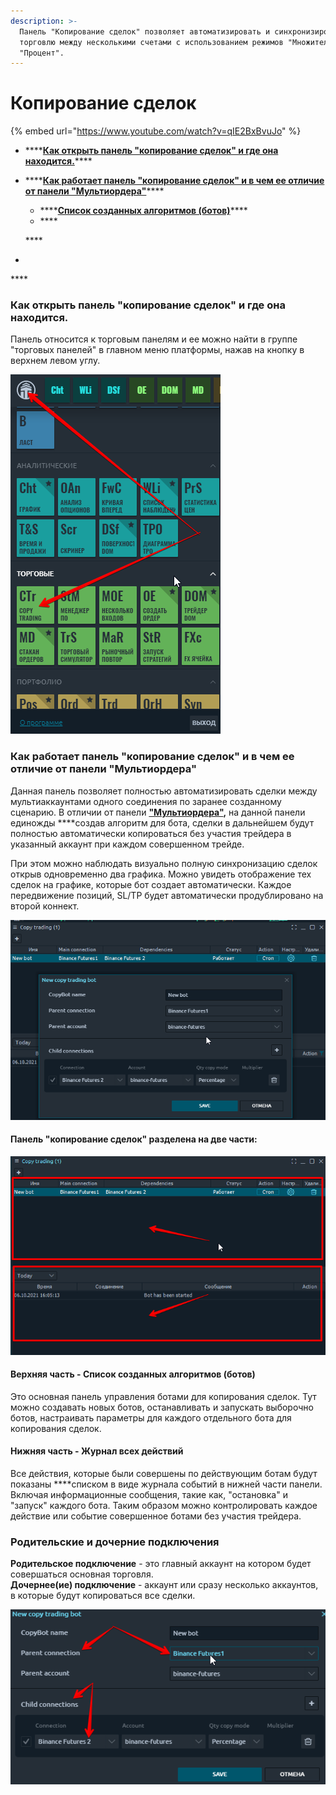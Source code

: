 ```yaml
---
description: >-
  Панель "Копирование сделок" позволяет автоматизировать и синхронизировать
  торговлю между несколькими счетами с использованием режимов "Множитель" и
  "Процент".
---
```


# Копирование сделок

{% embed url="https://www.youtube.com/watch?v=qIE2BxBvuJo" %}

* \*\*\*\*[**Как открыть панель "копирование сделок" и где она находится.**](kopirovanie-sdelok.md#kak-otkryt-panel-kopirovanie-sdelok-i-gde-ona-nakhoditsya)\*\*\*\*
* \*\*\*\*[**Как работает панель "копирование сделок" и в чем ее отличие от панели "Мультиордера"**](kopirovanie-sdelok.md#kak-rabotaet-panel-kopirovanie-sdelok-i-v-chem-ee-otlichie-ot-paneli-multiordera)\*\*\*\*

  * \*\*\*\*[**Список созданных алгоритмов \(ботов\)**](kopirovanie-sdelok.md#spisok-sozdannykh-algoritmov-botov)\*\*\*\*
  * \*\*\*\*

  \*\*\*\*

* 
\*\*\*\*

### **Как открыть панель "копирование сделок" и где она находится.**

Панель относится к торговым панелям и ее можно найти в группе "торговых панелей" в главном меню платформы, нажав на кнопку в верхнем левом углу.

![&#x41A;&#x430;&#x43A; &#x43D;&#x430;&#x439;&#x442;&#x438; &#x43F;&#x430;&#x43D;&#x435;&#x43B;&#x44C; &quot;&#x41A;&#x43E;&#x43F;&#x438;&#x440;&#x43E;&#x432;&#x430;&#x43D;&#x438;&#x435; &#x441;&#x434;&#x435;&#x43B;&#x43E;&#x43A;&quot;](../.gitbook/assets/rjgbhjdfybt-cltkjr-rfr-jnrhsnm.png)

### Как работает панель "копирование сделок" и в чем ее отличие от панели "Мультиордера"

Данная панель позволяет полностью автоматизировать сделки между мультиаккаунтами одного соединения по заранее созданному сценарию.   В отличии от панели  [**"Мультиордера"**](https://help.quantower.com.ru/trading-panels/multiple-order-entry)**,**  на данной панели единожды ****создав алгоритм для бота, сделки в дальнейшем будут полностью автоматически копироваться без участия трейдера  в указанный аккаунт при каждом совершенном трейде.

При этом можно наблюдать визуально полную синхронизацию сделок открыв одновременно два графика. Можно увидеть отображение тех сделок на графике, которые бот создает автоматически. Каждое передвижение позиций, SL/TP будет автоматически продублировано на второй коннект.

![](../.gitbook/assets/kopirovanie-sdelok-obshii-vid.png)

#### **Панель "копирование сделок" разделена на две части:** 

![](../.gitbook/assets/2-chasti.png)

#### **Верхняя часть - Список созданных алгоритмов \(ботов\)**

Это основная панель управления ботами для копирования сделок. Тут можно создавать новых ботов, останавливать и запускать выборочно ботов, настраивать параметры для каждого отдельного бота для копирования сделок. 

#### **Нижняя часть - Журнал всех действий**

Все действия, которые были совершены по действующим ботам  будут показаны ****списком в виде журнала событий в нижней части панели. Включая информационные сообщения, такие как, "остановка" и "запуск" каждого бота. Таким образом можно контролировать каждое действие или событие совершенное ботами без участия трейдера.

### Родительские и дочерние подключения

**Родительское подключение** - это главный аккаунт на котором будет совершаться основная торговля.  
**Дочернее\(ие\) подключение** - аккаунт или сразу несколько аккаунтов, в которые будут копироваться все сделки.

![](../.gitbook/assets/roditelskoe.png)

















